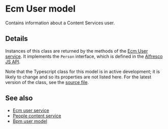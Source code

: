 # Ecm User model

Contains information about a Content Services user.

## Details

Instances of this class are returned by the methods of the
[Ecm User service](ecm-user.service.md). It implements the `Person`
interface, which is defined in the
[Alfresco JS API](https://github.com/Alfresco/alfresco-js-api/blob/master/src/alfresco-core-rest-api/docs/Person.md).

Note that the Typescript class for this model is in active development;
it is likely to change and so its properties are not listed here. For the
latest version of the class, see the
[source file](https://github.com/Alfresco/alfresco-ng2-components/blob/development/lib/core/userinfo/models/ecm-user.model.ts).

<!-- Don't edit the See also section. Edit seeAlsoGraph.json and run config/generateSeeAlso.js -->
<!-- seealso start -->
## See also

- [Ecm user service](ecm-user.service.md)
- [People content service](people-content.service.md)
- [Bpm user model](bpm-user.model.md)
<!-- seealso end -->